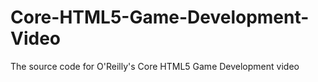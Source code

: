 Core-HTML5-Game-Development-Video
=================================

The source code for O'Reilly's Core HTML5 Game Development video
